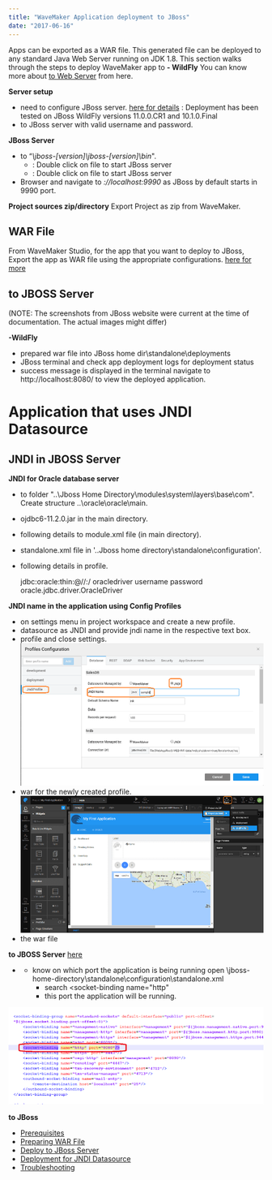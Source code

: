 ```yaml
---
title: "WaveMaker Application deployment to JBoss"
date: "2017-06-16"
---
```


Apps can be exported as a WAR file. This generated file can be deployed to any standard Java Web Server running on JDK 1.8. This section walks through the steps to deploy WaveMaker app to **\- WildFly** You can know more about [to Web Server](/learn/app-development/deployment/deployment-web-server/) from here.

**Server setup**

- need to configure JBoss server. [here for details](http://wildfly.org/downloads/) : Deployment has been tested on JBoss WildFly versions 11.0.0.CR1 and 10.1.0.Final
- to JBoss server with valid username and password.

**JBoss Server**

- to “_\\jboss-\[version\]\\jboss-\[version\]\\bin_".
    - : Double click on file to start JBoss server
    - : Double click on file to start JBoss server
- Browser and navigate to _://localhost:9990_ as JBoss by default starts in 9990 port.

**Project sources zip/directory** Export Project as zip from WaveMaker.

## WAR File

From WaveMaker Studio, for the app that you want to deploy to JBoss, Export the app as WAR file using the appropriate configurations. [here for more](/learn/app-development/deployment/deployment-web-server/#war-file-generation)

## to JBOSS Server

(NOTE: The screenshots from JBoss website were current at the time of documentation. The actual images might differ)

**\-WildFly**

- prepared war file into JBoss home dir\\standalone\\deployments
- JBoss terminal and check app deployment logs for deployment status
- success message is displayed in the terminal navigate to http://localhost:8080/ to view the deployed application.

# Application that uses JNDI Datasource

## JNDI in JBOSS Server

**JNDI for Oracle database server**

- to folder "..\\Jboss Home Directory\\modules\\system\\layers\\base\\com". Create structure ..\\oracle\\oracle\\main.
- ojdbc6-11.2.0.jar in the main directory.
- following details to module.xml file (in main directory).
    
    <module xmlns="urn:jboss:module:1.1" name="com.oracle.oracle">
    	<properties>
    		<property name="jboss.api" value="unsupported"/>
    	</properties>
    	<resources>
    		<resource-root path="ojdbc6-11.2.0.jar"/>
    		<!-- Insert resources here -->
    	</resources>
    	<dependencies>
    		<module name="javax.api"/>
    		<module name="javax.transaction.api"/>
    		<module name="javax.servlet.api" optional="true"/>
    	</dependencies>
    </module>
    
- standalone.xml file in '..Jboss home directory\\standalone\\configuration'.
- following details in profile.
    
    <subsystem xmlns="urn:jboss:domain:datasources:1.2">
    	<datasources>
    		<datasource jndi-name="java:/jdbc/oracle" pool-name="poolname" enabled="true" use-java-context="true">
    			<connection-url>jdbc:oracle:thin:@//<host>:<port>/<SID></connection-url>
    			<driver>oracledriver</driver>
    			<security>
    				<user-name>username</user-name>
    				<password>password</password>
    			</security>
    		</datasource>
    		<drivers>
    			<driver name="oracledriver" module="com.oracle.oracle">
    				<xa-datasource-class>oracle.jdbc.driver.OracleDriver</xa-datasource-class>
    			</driver>
    		</drivers>
    	</datasources>
    </subsystem>
    

**JNDI name in the application using Config Profiles**

- on settings menu in project workspace and create a new profile.
- datasource as JNDI and provide jndi name in the respective text box.
- profile and close settings. [![](../assets/JBoss_JNDI1.png)](../assets/JBoss_JNDI1.png)
- war for the newly created profile. [![](../assets/JBoss_JNDI2.png)](../assets/JBoss_JNDI2.png)
- the war file

**to JBOSS Server** [here](#process)

- - know on which port the application is being running open \\jboss-home-directory\\standalone\\configuration\\standalone.xml
    - search <socket-binding name="http"
    - this port the application will be running.

[![](../assets/JBoss_troubleshoot.png)](../assets/JBoss_troubleshoot.png)

**to JBoss**

- [Prerequisites](#prerequisites)
- [Preparing WAR File](#prepare)
- [Deploy to JBoss Server](#process)
- [Deployment for JNDI Datasource](#JNDI)
- [Troubleshooting](#troubleshooting)
